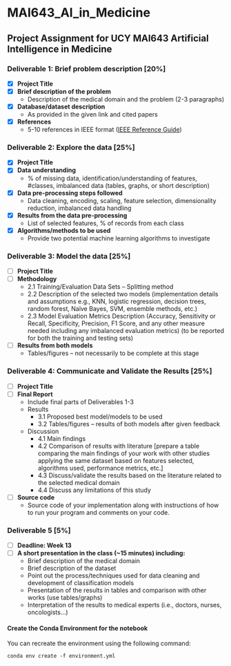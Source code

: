 # MAI643_AI_in_Medicine

## Project Assignment for UCY MAI643 Artificial Intelligence in Medicine

### Deliverable 1: Brief problem description [20%]

- [x] **Project Title**
- [x] **Brief description of the problem**
  - Description of the medical domain and the problem (2-3 paragraphs)
- [x] **Database/dataset description**
  - As provided in the given link and cited papers
- [x] **References**
  - 5-10 references in IEEE format ([IEEE Reference Guide](https://ieeeauthorcenter.ieee.org/wp-content/uploads/IEEE-Reference-Guide.pdf))

### Deliverable 2: Explore the data [25%]

- [x] **Project Title**
- [x] **Data understanding**
  - % of missing data, identification/understanding of features, #classes, imbalanced data (tables, graphs, or short description)
- [x] **Data pre-processing steps followed**
  - Data cleaning, encoding, scaling, feature selection, dimensionality reduction, imbalanced data handling
- [x] **Results from the data pre-processing**
  - List of selected features, % of records from each class
- [x] **Algorithms/methods to be used**
  - Provide two potential machine learning algorithms to investigate

### Deliverable 3: Model the data [25%]

- [ ] **Project Title**
- [ ] **Methodology**
  - 2.1 Training/Evaluation Data Sets – Splitting method
  - 2.2 Description of the selected two models (implementation details and assumptions e.g., KNN, logistic regression, decision trees, random forest, Naïve Bayes, SVM, ensemble methods, etc.)
  - 2.3 Model Evaluation Metrics Description (Accuracy, Sensitivity or Recall, Specificity, Precision, F1 Score, and any other measure needed including any imbalanced evaluation metrics) (to be reported for both the training and testing sets)
- [ ] **Results from both models**
  - Tables/figures – not necessarily to be complete at this stage

### Deliverable 4: Communicate and Validate the Results [25%]

- [ ] **Project Title**
- [ ] **Final Report**
  - Include final parts of Deliverables 1-3
  - Results
    - 3.1 Proposed best model/models to be used
    - 3.2 Tables/figures – results of both models after given feedback
  - Discussion
    - 4.1 Main findings
    - 4.2 Comparison of results with literature [prepare a table comparing the main findings of your work with other studies applying the same dataset based on features selected, algorithms used, performance metrics, etc.]
    - 4.3 Discuss/validate the results based on the literature related to the selected medical domain
    - 4.4 Discuss any limitations of this study
- [ ] **Source code**
  - Source code of your implementation along with instructions of how to run your program and comments on your code.

### Deliverable 5 [5%]

- [ ] **Deadline: Week 13**
- [ ] **A short presentation in the class (~15 minutes) including:**
  - Brief description of the medical domain
  - Brief description of the dataset
  - Point out the process/techniques used for data cleaning and development of classification models
  - Presentation of the results in tables and comparison with other works (use tables/graphs)
  - Interpretation of the results to medical experts (i.e., doctors, nurses, oncologists...)

#### Create the Conda Environment for the notebook

You can recreate the environment using the following command:

```
conda env create -f environment.yml
```




